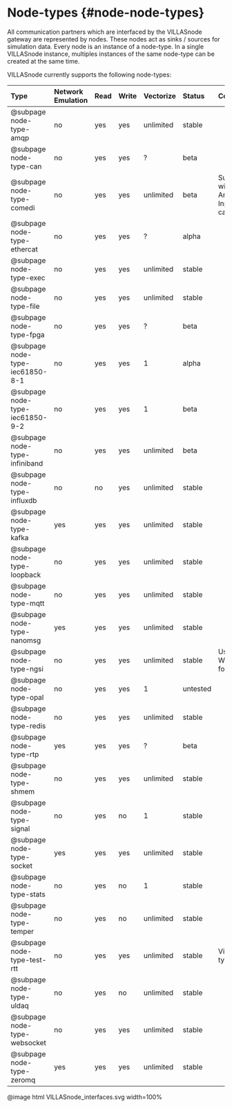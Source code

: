 # Node-types {#node-node-types}

All communication partners which are interfaced by the VILLASnode gateway are represented by nodes.
These nodes act as sinks / sources for simulation data.
Every node is an instance of a node-type. In a single VILLASnode instance, multiples instances of the same node-type can be created at the same time.

VILLASnode currently supports the following node-types:

| Type                            | Network Emulation | Read | Write | Vectorize | Status      | Comments |
| :--                             | :--               | :--  | :--   | :--       | :--         | :--      |
| @subpage node-type-amqp         | no                | yes  | yes   | unlimited | stable      | |
| @subpage node-type-can          | no                | yes  | yes   | ?         | beta        | |
| @subpage node-type-comedi       | no                | yes  | yes   | unlimited | beta        | Support for a wide range of Analog/Digital Input/Output cards |
| @subpage node-type-ethercat     | no                | yes  | yes   | ?         | alpha       | |
| @subpage node-type-exec         | no                | yes  | yes   | unlimited | stable      | |
| @subpage node-type-file         | no                | yes  | yes   | unlimited | stable      | |
| @subpage node-type-fpga         | no                | yes  | yes   | ?         | beta        | |
| @subpage node-type-iec61850-8-1 | no                | yes  | yes   | 1         | alpha       | |
| @subpage node-type-iec61850-9-2 | no                | yes  | yes   | 1         | beta        | |
| @subpage node-type-infiniband   | no                | yes  | yes   | unlimited | beta        | |
| @subpage node-type-influxdb     | no                | no   | yes   | unlimited | stable      | |
| @subpage node-type-kafka        | yes               | yes  | yes   | unlimited | stable      | |
| @subpage node-type-loopback     | no                | yes  | yes   | unlimited | stable      | |
| @subpage node-type-mqtt         | no                | yes  | yes   | unlimited | stable      | |
| @subpage node-type-nanomsg      | yes               | yes  | yes   | unlimited | stable      | |
| @subpage node-type-ngsi         | no                | yes  | yes   | unlimited | stable      | Use WebSockets for Live data |
| @subpage node-type-opal         | no                | yes  | yes   | 1         | untested    | |
| @subpage node-type-redis        | no                | yes  | yes   | unlimited | stable      | |
| @subpage node-type-rtp          | yes               | yes  | yes   | ?         | beta        | |
| @subpage node-type-shmem        | no                | yes  | yes   | unlimited | stable      | |
| @subpage node-type-signal       | no                | yes  | no    | 1         | stable      | |
| @subpage node-type-socket       | yes               | yes  | yes   | unlimited | stable      | |
| @subpage node-type-stats        | no                | yes  | no    | 1         | stable      | |
| @subpage node-type-temper       | no                | yes  | no    | unlimited | stable      | |
| @subpage node-type-test-rtt     | no                | yes  | yes   | unlimited | stable      | Virtual node-type |
| @subpage node-type-uldaq        | no                | yes  | no    | unlimited | stable      | |
| @subpage node-type-websocket    | no                | yes  | yes   | unlimited | stable      | |
| @subpage node-type-zeromq       | yes               | yes  | yes   | unlimited | stable      | |

@image html VILLASnode_interfaces.svg width=100%
